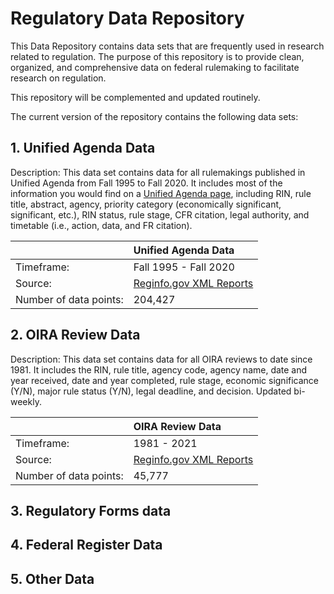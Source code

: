 # Regulatory Data Repository 


This Data Repository contains data sets that are frequently used in research related to regulation. The purpose of this repository is to provide clean, organized, and comprehensive data on federal rulemaking to facilitate research on regulation.

This repository will be complemented and updated routinely.

The current version of the repository contains the following data sets:

## 1. Unified Agenda Data

Description: This data set contains data for all rulemakings published in Unified Agenda from Fall 1995 to Fall 2020. It includes most of the information you would find on a [Unified Agenda page](https://www.reginfo.gov/public/do/eAgendaViewRule?pubId=200604&RIN=2060-AN53), including RIN, rule title, abstract, agency, priority category (economically significant, significant, etc.), RIN status, rule stage, CFR citation, legal authority, and timetable (i.e., action, data, and FR citation). 

|            |  Unified Agenda Data                                                           | 
| :-------- | :------------------------------------------------------------------------------ |
| Timeframe: | Fall 1995 - Fall 2020                                                          |
| Source:    | [Reginfo.gov XML Reports](https://www.reginfo.gov/public/do/eAgendaXmlReport)   |
| Number of data points: | 204,427                                                            |



## 2. OIRA Review Data

Description: This data set contains data for all OIRA reviews to date since 1981. It includes the RIN, rule title, agency code, agency name, date and year received, date and year completed, rule stage, economic significance (Y/N), major rule status (Y/N), legal deadline, and decision. Updated bi-weekly.


|            |  OIRA Review Data        | 
| :--------  | :----------------------- |
| Timeframe: | 1981 - 2021              |
| Source:    | [Reginfo.gov XML Reports](https://www.reginfo.gov/public/do/XMLReportList) |                                                     
| Number of data points: | 45,777       |                                                      



## 3. Regulatory Forms data


## 4. Federal Register Data


## 5. Other Data




 

